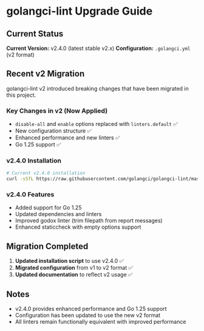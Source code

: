 # golangci-lint Upgrade Guide

## Current Status

**Current Version:** v2.4.0 (latest stable v2.x)
**Configuration:** `.golangci.yml` (v2 format)

## Recent v2 Migration

golangci-lint v2 introduced breaking changes that have been migrated in this project.

### Key Changes in v2 (Now Applied)
- `disable-all` and `enable` options replaced with `linters.default` ✅
- New configuration structure ✅
- Enhanced performance and new linters ✅
- Go 1.25 support ✅

### v2.4.0 Installation
```bash
# Current v2.4.0 installation
curl -sSfL https://raw.githubusercontent.com/golangci/golangci-lint/master/install.sh | sh -s -- -b $(go env GOPATH)/bin v2.4.0
```

### v2.4.0 Features
- Added support for Go 1.25
- Updated dependencies and linters
- Improved godox linter (trim filepath from report messages)
- Enhanced staticcheck with empty options support

## Migration Completed

1. **Updated installation script** to use v2.4.0 ✅
2. **Migrated configuration** from v1 to v2 format ✅
3. **Updated documentation** to reflect v2 usage ✅

## Notes

- v2.4.0 provides enhanced performance and Go 1.25 support
- Configuration has been updated to use the new v2 format
- All linters remain functionally equivalent with improved performance